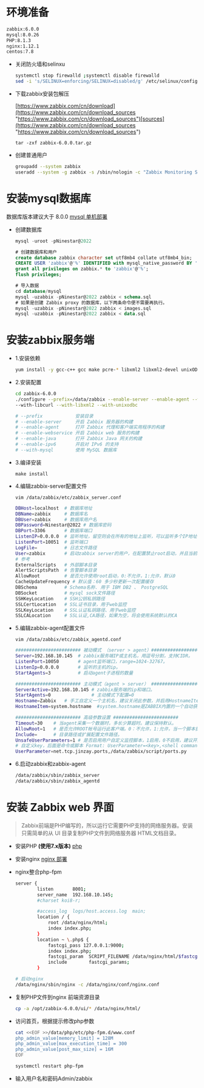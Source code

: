 

# 环境准备

```bash
zabbix:6.0.0
mysql:8.0.26
PHP:8.1.3
nginx:1.12.1
centos:7.8
```

- 关闭防火墙和selinxu

  ```bash
  systemctl stop firewalld ;systemctl disable firewalld
  sed -i 's/SELINUX=enforcing/SELINUX=disabled/g' /etc/selinux/config
  ```
- 下载zabbix安装包解压

  [https://www.zabbix.com/cn/download](https://www.zabbix.com/cn/download_sources "https://www.zabbix.com/cn/download_sources")​[sources](https://www.zabbix.com/cn/download_sources "https://www.zabbix.com/cn/download_sources")

  `tar -zxf zabbix-6.0.0.tar.gz`
- 创建普通用户

  ```bash
  groupadd --system zabbix
  useradd --system -g zabbix -s /sbin/nologin -c "Zabbix Monitoring System" zabbix

  ```

# 安装mysql数据库

数据库版本建议大于 8.0.0 [mysql 单机部署](../../数据库/mysql%20数据库/mysql%20单机部署.md)

- 创建数据库

  ```sql
  mysql -uroot -pNinestar@2022

  # 创建数据库和用户
  create database zabbix character set utf8mb4 collate utf8mb4_bin;
  CREATE USER 'zabbix'@'%' IDENTIFIED with mysql_native_password BY 'Ninestar@2022';
  grant all privileges on zabbix.* to 'zabbix'@'%';
  flush privileges;

  # 导入数据
  cd database/mysql
  mysql -uzabbix -pNinestar@2022 zabbix < schema.sql
  # 如果是创建 Zabbix proxy 的数据库，以下两条命令便不需要再执行。
  mysql -uzabbix -pNinestar@2022 zabbix < images.sql
  mysql -uzabbix -pNinestar@2022 zabbix < data.sql

  ```

# 安装zabbix服务端

- 1.安装依赖

  ```bash
  yum install -y gcc-c++ gcc make pcre-* libxml2 libxml2-devel unixODBC unixODBC-devel net-snmp-utils net-snmp net-snmp-devel libevent libevent-devel curl curl-devel
  ```
- 2.安装配置

  ```bash
  cd zabbix-6.0.0
  ./configure --prefix=/data/zabbix --enable-server --enable-agent --with-mysql --with-net-snmp \
  --with-libcurl --with-libxml2 --with-unixodbc

  # --prefix            安装目录
  # --enable-server     开启 Zabbix 服务器的构建
  # --enable-agent      打开 Zabbix 代理和客户端实用程序的构建
  # --enable-webservice 开启 Zabbix web 服务的构建
  # --enable-java       打开 Zabbix Java 网关的构建
  # --enable-ipv6       开启对 IPv6 的支持
  # --with-mysql        使用 MySQL 数据库

  ```
- 3.编译安装

  `make install `
- 4.编辑zabbix-server配置文件

  `vim /data/zabbix/etc/zabbix_server.conf`

  ```bash
  DBHost=localhost  # 数据库地址
  DBName=zabbix     # 数据库名 
  DBUser=zabbix     # 数据库用户名
  DBPassword=Ninestar@2022 # 数据库密码
  DBPort=3306       # 数据库端口
  ListenIP=0.0.0.0  # 监听地址，留空则会在所有的地址上监听，可以监听多个IP地址
  ListenPort=10051  # 监听端口
  LogFile=          # 日志文件路径
  User=zabbix       # 启动zabbix server的用户，在配置禁止root启动，并且当前shell用户是root得情况下有效
  # 参考
  ExternalScripts   # 外部脚本目录
  AlertScriptsPath  # 告警脚本目录
  AllowRoot         # 是否允许使用root启动，0:不允许，1:允许，默认0
  CacheUpdateFrequency # 默认值：60 多少秒更新一次配置缓存
  DBSchema          # Schema名称. 用于 IBM DB2 、 PostgreSQL
  DBSocket          # mysql sock文件路径
  SSHKeyLocation    # SSH公钥私钥路径
  SSLCertLocation   # SSL证书目录，用于web监控
  SSLKeyLocation    # SSL认证私钥路径、用于web监控
  SSLCALocation     # SSL认证,CA路径，如果为空，将会使用系统默认的CA

  ```
- 5.编辑zabbix-agent配置文件

  `vim /data/zabbix/etc/zabbix_agentd.conf`

  ```bash
  ######################## 被动模式 （server > agent）########################
  Server=192.168.10.145  # zabbix服务端IP或主机名，用逗号分割，支持CIDR。
  ListenPort=10050       # agent监听端口，range=1024-32767。
  ListenIp=0.0.0.0       # 监听的主机的ip。
  StartAgents=3          # 启动agent子进程的数量

  ######################## 主动模式（agent > server） ########################
  ServerActive=192.168.10.145 # zabbix服务端的ip和端口。
  StartAgents=0               # 主动模式下配置=0
  Hostname=Zabbix   # 手工自定义一个主机名，建议关闭此参数，并启用HostnameItem参数。
  HostnameItem=system.hostname  #system.hostname是ZABBIX内置的一个自动获取主机名的方法，建议打开此参数而关闭Hostname参数。

  ######################## 高级参数设置 ########################
  Timeout=30    # 当agent采集一个数据时，多长少算超时。建议保持默认。
  AllowRoot=1   # 是否允许ROOT帐号运行此客户端。0：不允许，1:允许，当一个脚本执行需要以ROOT身份执行的，则此开关必须打开。
  Include=      # 目录路径或扩展配置文件路径。
  UnsafeUserParameters=1 # 是否启用用户自定义监控脚本，1启用，0不启用，建议开启。
  # 自定义key，后面是命令或脚本 Format: UserParameter=<key>,<shell command>
  UserParameter=net.tcp.jinzay.ports,/data/zabbix/script/ports.py

  ```
- 6.启动zabbix和zabbix-agent

  ```bash
  /data/zabbix/sbin/zabbix_server
  /data/zabbix/sbin/zabbix_agentd

  ```

# 安装 Zabbix web 界面

> Zabbix前端是PHP编写的，所以运行它需要PHP支持的网络服务器。安装只需简单的从 UI 目录复制PHP文件到网络服务器 HTML文档目录。

- 安装PHP  **(使用7.x版本)** 
  [php](php.md)
- 安装nginx
  [nginx 部署](nginx%20部署.md)
- nginx整合php-fpm

  ```bash
  server {
          listen       8001;
          server_name  192.168.10.145;
          #charset koi8-r;

          #access_log  logs/host.access.log  main;
          location / {
              root /data/nginx/html;
              index index.php;
          }
          location ~ \.php$ {
              fastcgi_pass 127.0.0.1:9000;
              index index.php;
              fastcgi_param  SCRIPT_FILENAME /data/nginx/html/$fastcgi_script_name;
              include        fastcgi_params;
          }

  ```
  ```bash
  # 启动nginx
  /data/nginx/sbin/nginx -c /data/nginx/conf/nginx.conf
  ```
- 复制PHP文件到nginx 前端资源目录

  ```bash
  cp -a /opt/zabbix-6.0.0/ui/* /data/nginx/html/
  ```
- 访问首页，根据提示修改php参数

  ```bash
  cat <<EOF >>/data/php/etc/php-fpm.d/www.conf
  php_admin_value[memory_limit] = 128M
  php_admin_value[max_execution_time] = 300
  php_admin_value[post_max_size] = 16M
  EOF

  systemctl restart php-fpm

  ```
- 输入用户名和密码Admin/zabbix
